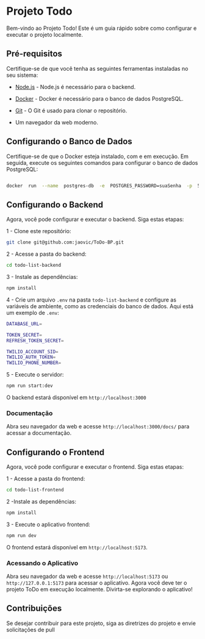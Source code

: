 # Projeto Todo

  

Bem-vindo ao Projeto Todo! Este é um guia rápido sobre como configurar e executar o projeto localmente.

  

## Pré-requisitos

  

Certifique-se de que você tenha as seguintes ferramentas instaladas no seu sistema:

  

- [Node.js](https://nodejs.org/) - Node.js é necessário para o backend.

- [Docker](https://www.docker.com/) - Docker é necessário para o banco de dados PostgreSQL.

- [Git](https://git-scm.com/) - O Git é usado para clonar o repositório.

- Um navegador da web moderno.

  

## Configurando o Banco de Dados

  

Certifique-se de que o Docker esteja instalado, com e em execução. Em seguida, execute os seguintes comandos para configurar o banco de dados PostgreSQL:

  

```bash

docker  run  --name  postgres-db  -e  POSTGRES_PASSWORD=suaSenha  -p  5432:5432  -d  postgres:latest

```

  

## Configurando o Backend

  

Agora, você pode configurar e executar o backend. Siga estas etapas:

  

1 - Clone este repositório:
```bash
git clone git@github.com:jaovic/ToDo-BP.git
```
2 - Acesse a pasta do backend:
```bash
cd todo-list-backend
```
3 - Instale as dependências:
```bash
npm install
```
4 - Crie um arquivo `.env` na pasta `todo-list-backend` e configure as variáveis de ambiente, como as credenciais do banco de dados. Aqui está um exemplo de `.env`:
```bash
DATABASE_URL=

TOKEN_SECRET=
REFRESH_TOKEN_SECRET=

TWILIO_ACCOUNT_SID=
TWILIO_AUTH_TOKEN=
TWILIO_PHONE_NUMBER=
```
5 - Execute o servidor:
```bash
npm run start:dev
```
O backend estará disponível em `http://localhost:3000`
### Documentação
Abra seu navegador da web e acesse `http://localhost:3000/docs/` para acessar a documentação.

## Configurando o Frontend

Agora, você pode configurar e executar o frontend. Siga estas etapas:
<br/>

1 - Acesse a pasta do frontend:
```bash
cd todo-list-frontend
```
2 -Instale as dependências:
```bash
npm install
```
3 - Execute o aplicativo frontend:
```bash
npm run dev
```

O frontend estará disponível em `http://localhost:5173`.

### Acessando o Aplicativo
Abra seu navegador da web e acesse `http://localhost:5173` ou `http://127.0.0.1:5173` para acessar o aplicativo.
Agora você deve ter o projeto ToDo em execução localmente. Divirta-se explorando o aplicativo!
## Contribuições

Se desejar contribuir para este projeto, siga as diretrizes do projeto e envie solicitações de pull
